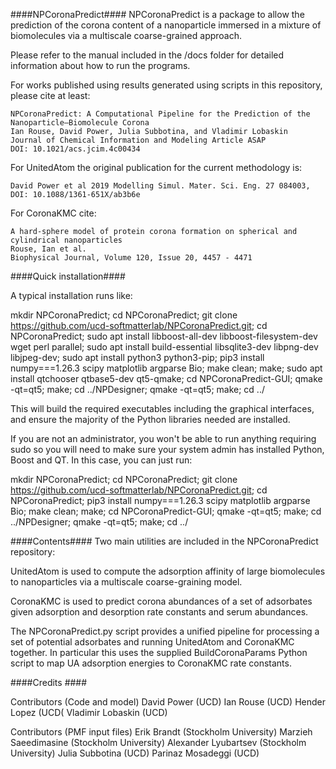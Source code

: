 ####NPCoronaPredict####
NPCoronaPredict is a package to allow the prediction of the corona content of a nanoparticle immersed in a mixture of biomolecules via a multiscale coarse-grained approach.

Please refer to the manual included in the /docs folder for detailed information about how to run the programs.

For works published using results generated using scripts in this repository, please cite at least:

    NPCoronaPredict: A Computational Pipeline for the Prediction of the Nanoparticle–Biomolecule Corona
    Ian Rouse, David Power, Julia Subbotina, and Vladimir Lobaskin
    Journal of Chemical Information and Modeling Article ASAP
    DOI: 10.1021/acs.jcim.4c00434 


For UnitedAtom the original publication for the current methodology is:
    
    David Power et al 2019 Modelling Simul. Mater. Sci. Eng. 27 084003, DOI: 10.1088/1361-651X/ab3b6e

For CoronaKMC cite:

    A hard-sphere model of protein corona formation on spherical and cylindrical nanoparticles
    Rouse, Ian et al.
    Biophysical Journal, Volume 120, Issue 20, 4457 - 4471


####Quick installation####

A typical installation runs like:


mkdir NPCoronaPredict; 
cd NPCoronaPredict; 
git clone https://github.com/ucd-softmatterlab/NPCoronaPredict.git;
cd NPCoronaPredict;
sudo apt install libboost-all-dev libboost-filesystem-dev wget perl parallel;
sudo apt install build-essential libsqlite3-dev libpng-dev libjpeg-dev;
sudo apt install python3 python3-pip;
pip3 install numpy===1.26.3 scipy matplotlib argparse Bio;
make clean;
make;
sudo apt install qtchooser qtbase5-dev qt5-qmake;
cd NPCoronaPredict-GUI;
qmake -qt=qt5;
make;
cd ../NPDesigner;
qmake -qt=qt5;
make;
cd ../

This will build the required executables including the graphical interfaces, and ensure the majority of the Python libraries needed are installed.

If you are not an administrator, you won't be able to run anything requiring sudo so you will need to make sure your system admin has installed Python, Boost and QT. In this case, you can just run:

mkdir NPCoronaPredict;
cd NPCoronaPredict;
git clone https://github.com/ucd-softmatterlab/NPCoronaPredict.git;
cd NPCoronaPredict;
pip3 install numpy===1.26.3 scipy matplotlib argparse Bio;
make clean;
make;
cd NPCoronaPredict-GUI;
qmake -qt=qt5;
make;
cd ../NPDesigner;
qmake -qt=qt5;
make;
cd ../



####Contents####
Two main utilities are included in the NPCoronaPredict repository:

UnitedAtom is used to compute the adsorption affinity of large biomolecules to nanoparticles via a multiscale coarse-graining model.

CoronaKMC is used to predict corona abundances of a set of adsorbates given adsorption and desorption rate constants and serum abundances. 

The NPCoronaPredict.py script provides a unified pipeline for processing a set of potential adsorbates and running UnitedAtom and CoronaKMC together. In particular this uses the supplied BuildCoronaParams Python script to map UA adsorption energies to CoronaKMC rate constants.


####Credits ####


Contributors (Code and model)
David Power (UCD)
Ian Rouse (UCD)
Hender Lopez (UCD(
Vladimir Lobaskin (UCD)


Contributors (PMF input files)
Erik Brandt (Stockholm University)
Marzieh Saeedimasine (Stockholm University)
Alexander Lyubartsev (Stockholm University)
Julia Subbotina (UCD)
Parinaz Mosadeggi (UCD)
